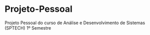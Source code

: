 # Projeto-Pessoal
Projeto Pessoal do curso de Análise e Desenvolvimento de Sistemas (SPTECH) 1º Semestre
